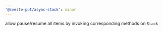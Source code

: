 ```yaml
---
'@svelte-put/async-stack': minor
---
```


allow pause/resume all items by invoking corresponding methods on `Stack`
